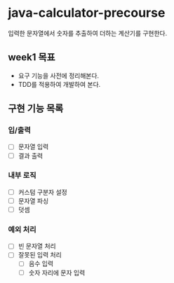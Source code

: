 # java-calculator-precourse

입력한 문자열에서 숫자를 추출하여 더하는 계산기를 구현한다.

## week1 목표

- 요구 기능을 사전에 정리해본다.
- TDD를 적용하여 개발하여 본다.

## 구현 기능 목록

### 입/출력

- [ ] 문자열 입력
- [ ] 결과 출력

### 내부 로직

- [ ] 커스텀 구분자 설정
- [ ] 문자열 파싱
- [ ] 덧셈

### 예외 처리

- [ ] 빈 문자열 처리
- [ ] 잘못된 입력 처리
    - [ ] 음수 입력
    - [ ] 숫자 자리에 문자 입력
